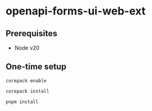 ﻿# openapi-forms-ui-web-ext

## Prerequisites
- Node v20

## One-time setup

`corepack enable`

`corepack install`

`pnpm install`
